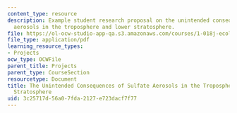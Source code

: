 ```yaml
---
content_type: resource
description: Example student research proposal on the unintended consequences of sulfate
  aerosols in the troposphere and lower stratosphere.
file: https://ol-ocw-studio-app-qa.s3.amazonaws.com/courses/1-018j-ecology-i-the-earth-system-fall-2009/3c25717d56a07fda2127e723dacf7f77_MIT1_018JF09_sw_paper4.pdf
file_type: application/pdf
learning_resource_types:
- Projects
ocw_type: OCWFile
parent_title: Projects
parent_type: CourseSection
resourcetype: Document
title: The Unintended Consequences of Sulfate Aerosols in the Troposphere and Lower
  Stratosphere
uid: 3c25717d-56a0-7fda-2127-e723dacf7f77
---
```

